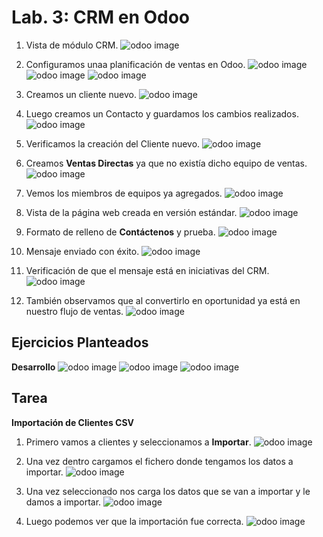 # Lab. 3: CRM en Odoo

1. Vista de módulo CRM.
   ![odoo image](images/1.png)

2. Configuramos unaa planificación de ventas en Odoo.
   ![odoo image](images/2.png)
   ![odoo image](images/3.png)
   ![odoo image](images/4.png)

3. Creamos un cliente nuevo.
   ![odoo image](images/5.png)

4. Luego creamos un Contacto y guardamos los cambios realizados.
   ![odoo image](images/6.png)

5. Verificamos la creación del Cliente nuevo.
   ![odoo image](images/7.png)

6. Creamos **Ventas Directas** ya que no existía dicho equipo de ventas.
   ![odoo image](images/8.png)

7. Vemos los miembros de equipos ya agregados.
   ![odoo image](images/9.png)

8. Vista de la página web creada en versión estándar.
   ![odoo image](images/10.png)

9. Formato de relleno de **Contáctenos** y prueba.
   ![odoo image](images/11.png)

10. Mensaje enviado con éxito.
    ![odoo image](images/12.png)

11. Verificación de que el mensaje está en iniciativas del CRM.
    ![odoo image](images/13.png)

12. También observamos que al convertirlo en oportunidad ya está en nuestro flujo de ventas.
    ![odoo image](images/14.png)

## Ejercicios Planteados

**Desarrollo**
![odoo image](images/ej1.png)
![odoo image](images/ej2.png)
![odoo image](images/ej3.png)

## Tarea

**Importación de Clientes CSV**

1. Primero vamos a clientes y seleccionamos a **Importar**.
   ![odoo image](images/tarea1.png)

2. Una vez dentro cargamos el fichero donde tengamos los datos a importar.
   ![odoo image](images/tarea2.png)

3. Una vez seleccionado nos carga los datos que se van a importar y le damos a importar.
   ![odoo image](images/tarea3.png)

4. Luego podemos ver que la importación fue correcta.
   ![odoo image](images/tarea4.png)
